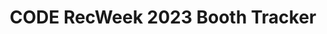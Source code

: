 ---
title: CODE RecWeek 2023 Booth Tracker
redirect_to: https://docs.google.com/spreadsheets/d/1d-IwNx1Mw2t5wymuAH8ihyK_ZFJgWz-g1NTCSlymElg/edit?usp=sharing
redirect_from: 
  - /RW23BoothTracker
  - /rw23boothtracker
---